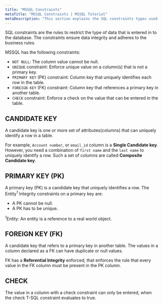 ```yaml
---
title: "MSSQL Constraints"
metaTitle: "MSSQL Constraints | MSSQL Tutorial"
metaDescription: "This section explains the SQL constraints types used to enforce data integrity in SQL Server"
---
```


SQL constraints are the rules to restrict the type of data that is entered in to the database.
The constraints ensure data integrity and adheres to the business rules.

MSSQL has the following constraints:

* `NOT NULL`: The column value cannot be null.
* `UNIQUE` constraint: Enforce unique value on a column(s) that is not a primary key.
* `PRIMARY KEY` (PK) constraint: Column key that uniquely identifies each row in the table.
* `FOREIGN KEY` (FK) constraint: Column key that references a primary key in another table.
* `CHECK` constraint: Enforce a check on the value that can be entered in the table.

## CANDIDATE KEY

A candidate key is one or more set of attributes(columns) that can uniquely identify a row in a table.

For example, `Account number`, or `email_id` column is a **Single Candidate key**.
However, you need a combination of `first name` and the `last name` to uniquely identify a row. Such a set of columns are called **Composite Candidate key**.

## PRIMARY KEY (PK)

A primary key (PK) is a candidate key that uniquely identifies a row. The Entity<sup>1</sup> Integrity constraints on a primary key are:

* A PK cannot be null.
* A PK has to be unique.

<sup>1</sup>Entity: An entity is a reference to a real world object.

## FOREIGN KEY (FK)

A candidate key that refers to a primary key in another table.
The values in a column declared as a FK can have duplicate or null values.

FK has a **Referential Integrity** enforced, that enforces the rule that every value in the FK column must be present in the PK column.

## CHECK

The value in a column with a check constraint can only be entered, when the check T-SQL constraint evaluates to true.

